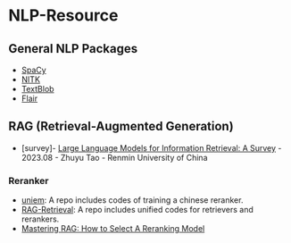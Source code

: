 # NLP-Resource

## General NLP Packages
- [SpaCy](https://spacy.io/)
- [NITK](https://www.nltk.org/)
- [TextBlob](https://textblob.readthedocs.io/en/dev/)
- [Flair](https://github.com/flairNLP/flair)

## RAG (Retrieval-Augmented Generation)
- [survey]- [Large Language Models for Information Retrieval: A Survey](https://arxiv.org/pdf/2308.07107) - 2023.08 - Zhuyu Tao - Renmin University of China

### Reranker
 - [uniem](https://github.com/wangyuxinwhy/uniem): A repo includes codes of training a chinese reranker.
 - [RAG-Retrieval](https://github.com/NLPJCL/RAG-Retrieval): A repo includes unified codes for retrievers and rerankers.
 - [Mastering RAG: How to Select A Reranking Model](https://www.rungalileo.io/blog/mastering-rag-how-to-select-a-reranking-model)
